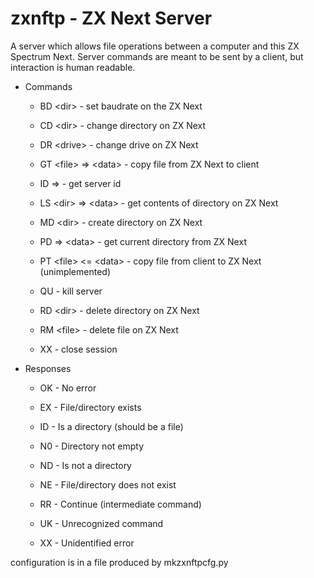 # zxnftp - ZX Next Server

A server which allows file operations between a computer and this ZX
Spectrum Next. Server commands are meant to be sent by a client, but
interaction is human readable.

- Commands

    - BD \<dir> - set baudrate on the ZX Next

    - CD \<dir> - change directory on ZX Next

    - DR \<drive> - change drive on ZX Next

    - GT \<file> => \<data> - copy file from ZX Next to client

    - ID => <id> - get server id
    
    - LS \<dir> => \<data> - get contents of directory on ZX Next

    - MD \<dir> - create directory on ZX Next

    - PD => \<data> - get current directory from ZX Next

    - PT \<file> \<= \<data> - copy file from client to ZX Next
      (unimplemented)

    - QU - kill server

    - RD \<dir> - delete directory on ZX Next

    - RM \<file> - delete file on ZX Next

    - XX - close session

- Responses

    - OK - No error

    - EX - File/directory exists

    - ID - Is a directory (should be a file)
    
    - N0 - Directory not empty

    - ND - Is not a directory
    
    - NE - File/directory does not exist

    - RR - Continue (intermediate command)

    - UK - Unrecognized command

    - XX - Unidentified error
    
configuration is in a file produced by mkzxnftpcfg.py

